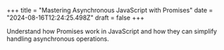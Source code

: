 +++
title = "Mastering Asynchronous JavaScript with Promises"
date = "2024-08-16T12:24:25.498Z"
draft = false
+++

  Understand how Promises work in JavaScript and how they can simplify handling asynchronous operations.
        